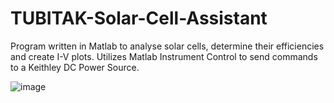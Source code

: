 # TUBITAK-Solar-Cell-Assistant
Program written in Matlab to analyse solar cells, determine their efficiencies and create I-V plots. Utilizes Matlab Instrument Control to send commands to a Keithley DC Power Source.

![image](https://github.com/onurburakozdemir/TUBITAK-Solar-Cell-Assistant/blob/main/Solar%20Cell%20Assistant%20Matlab%20Code/program.png)
